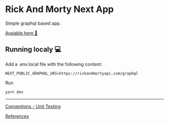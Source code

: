 # Rick And Morty Next App

Simple graphql based app.

[Avaiable here 🚀](https://rick-and-morty-rosy-gamma.vercel.app/)

## Running localy :computer:

Add a .env.local file with the following content:

```
NEXT_PUBLIC_GRAPHQL_URI=https://rickandmortyapi.com/graphql
```

Run

```bash
yarn dev
```

---

[Conventions - Unit Testing](docs/conventions/unit-testing.md)

[References](docs/references.md)
